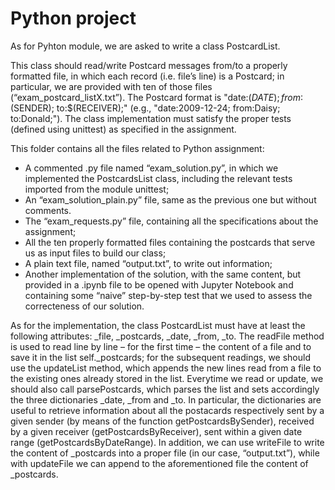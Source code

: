 # Python project

As for Pyhton module, we are asked to write a class PostcardList.

This class should read/write Postcard messages from/to a properly formatted file, in which each record (i.e. file’s line) is a Postcard; in particular, we are provided with ten of those files (“exam_postcard_listX.txt”). The Postcard format is "date:$(DATE); from:$(SENDER); to:$(RECEIVER);" (e.g., "date:2009-12-24; from:Daisy; to:Donald;"). The class implementation must satisfy the proper tests (defined using unittest) as specified in the assignment. 


This folder contains all the files related to Python assignment:
- A commented .py file named “exam_solution.py”, in which we implemented the PostcardsList class, including the relevant tests imported from the module unittest;
- An “exam_solution_plain.py” file, same as the previous one but without comments.
- The “exam_requests.py” file, containing all the specifications about the assignment;
- All the ten properly formatted files containing the postcards that serve us as input files to build our class;
- A plain text file, named “output.txt”, to write out information;
- Another implementation of the solution, with the same content, but provided in a .ipynb file to be opened with Jupyter Notebook and containing some “naive” step-by-step test that we used to assess the correcteness of our solution.

As for the implementation, the class PostcardList must have at least the following attributes: _file, _postcards,  _date, _from, _to. 
The readFile method is used to read line by line – for the first time – the content of a file and to save it in the list self._postcards; for the subsequent readings, we should use the updateList method, which appends the new lines read from a file to the existing ones already stored in the list. Everytime we read or update, we should also call parsePostcards, which parses the list and sets accordingly the three dictionaries _date, _from and _to.
In particular, the dictionaries are useful to retrieve information about all the postacards respectively sent by a given sender (by means of the function getPostcardsBySender), received by a given receiver (getPostcardsByReceiver), sent within a given date range (getPostcardsByDateRange).
In addition, we can use writeFile to write the content of _postcards into a proper file (in our case, “output.txt”), while with updateFile we can append to the aforementioned file the content of _postcards.


